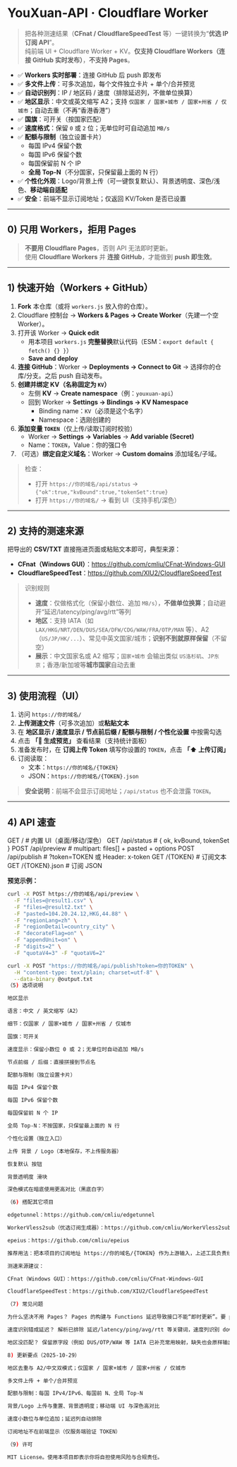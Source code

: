 # YouXuan-API · Cloudflare Worker

> 把各种测速结果（**CFnat / CloudflareSpeedTest** 等）一键转换为“**优选 IP 订阅 API**”。  
> 纯前端 UI + Cloudflare Worker + KV。**仅支持 Cloudflare Workers（连接 GitHub 实时发布）**，**不支持 Pages**。

- ✅ **Workers 实时部署**：连接 GitHub 后 push 即发布
- ✅ **多文件上传**：可多次追加，每个文件独立卡片 + 单个/合并预览
- ✅ **自动识别列**：IP / 地区码 / 速度（排除延迟列，不做单位换算）
- ✅ **地区显示**：中文或英文缩写 A2；支持 `仅国家 / 国家+城市 / 国家+州省 / 仅城市`；自动去重（不再“香港香港”）
- ✅ **国旗**：可开关（按国家匹配）
- ✅ **速度格式**：保留 `0` 或 `2` 位；无单位时可自动追加 `MB/s`
- ✅ **配额与限制**（独立设置卡片）
  - 每国 IPv4 保留个数
  - 每国 IPv6 保留个数
  - 每国保留前 N 个 IP
  - **全局 Top-N**（不分国家，只保留最上面的 N 行）
- ✅ **个性化外观**：Logo/背景上传（可一键恢复默认）、背景透明度、深色/浅色、**移动端自适配**
- ✅ **安全**：前端不显示订阅地址；仅返回 KV/Token 是否已设置

---

## 0) 只用 Workers，拒用 Pages

> **不要用 Cloudflare Pages**，否则 API 无法即时更新。  
> 使用 **Cloudflare Workers** 并 **连接 GitHub**，才能做到 **push 即生效**。

---

## 1) 快速开始（Workers + GitHub）

1. **Fork** 本仓库（或将 `workers.js` 放入你的仓库）。
2. Cloudflare 控制台 → **Workers & Pages → Create Worker**（先建一个空 Worker）。
3. 打开该 Worker → **Quick edit**  
   - 用本项目 `workers.js` **完整替换**默认代码（ESM：`export default { fetch() {} }`）  
   - **Save and deploy**
4. **连接 GitHub**：Worker → **Deployments → Connect to Git** → 选择你的仓库/分支。之后 push 自动发布。
5. **创建并绑定 KV（名称固定为 `KV`）**  
   - 左侧 **KV** → **Create namespace**（例：`youxuan-api`）  
   - 回到 Worker → **Settings → Bindings → KV Namespace**  
     - Binding name：`KV`（必须是这个名字）  
     - Namespace：选刚创建的
6. **添加变量 `TOKEN`**（仅上传/读取订阅时校验）  
   - Worker → **Settings → Variables** → **Add variable (Secret)**  
   - Name：`TOKEN`，Value：你的强口令
7. （可选）**绑定自定义域名**：Worker → **Custom domains** 添加域名/子域。

> 检查：  
> - 打开 `https://你的域名/api/status` → `{"ok":true,"kvBound":true,"tokenSet":true}`  
> - 打开 `https://你的域名/` → 看到 UI（支持手机/深色）

---

## 2) 支持的测速来源

把导出的 **CSV/TXT** 直接拖进页面或粘贴文本即可，典型来源：

- **CFnat（Windows GUI）**：<https://github.com/cmliu/CFnat-Windows-GUI>
- **CloudflareSpeedTest**：<https://github.com/XIU2/CloudflareSpeedTest>

> 识别规则  
> - **速度**：仅做格式化（保留小数位、追加 `MB/s`），**不做单位换算**；自动避开“延迟/latency/ping/avg/rtt”等列  
> - **地区**：支持 IATA（如 `LAX/HKG/NRT/DEN/DUS/SEA/DFW/CDG/WAW/FRA/OTP/MAN` 等）、A2（`US/JP/HK/...`）、常见中英文国家/城市；**识别不到就原样保留**（不留空）  
> - **展示**：中文国家名或 A2 缩写；`国家+城市` 会输出类似 `US洛杉矶`、`JP东京`；香港/新加坡等**城市国家**自动去重

---

## 3) 使用流程（UI）

1. 访问 `https://你的域名/`  
2. **上传测速文件**（可多次追加）或**粘贴文本**  
3. 在 **地区显示 / 速度显示 / 节点前后缀 / 配额与限制 / 个性化设置** 中按需勾选  
4. 点击 **「🚀 生成预览」** 查看结果（支持统计面板）  
5. 准备发布时，在 **订阅上传 Token** 填写你设置的 `TOKEN`，点击 **「⬆️ 上传订阅」**  
6. 订阅读取：  
   - 文本：`https://你的域名/{TOKEN}`  
   - JSON：`https://你的域名/{TOKEN}.json`

> **安全说明**：前端不会显示订阅地址；`/api/status` 也不会泄露 `TOKEN`。

---

## 4) API 速查

GET / # 内置 UI（桌面/移动/深色）
GET /api/status # { ok, kvBound, tokenSet }
POST /api/preview # multipart: files[] + pasted + options
POST /api/publish # ?token=TOKEN 或 Header: x-token
GET /{TOKEN} # 订阅文本
GET /{TOKEN}.json # 订阅 JSON

**预览示例：**
```bash
curl -X POST https://你的域名/api/preview \
  -F "files=@result1.csv" \
  -F "files=@result2.txt" \
  -F "pasted=104.20.24.12,HKG,44.88" \
  -F "regionLang=zh" \
  -F "regionDetail=country_city" \
  -F "decorateFlag=on" \
  -F "appendUnit=on" \
  -F "digits=2" \
  -F "quotaV4=3" -F "quotaV6=2"

curl -X POST "https://你的域名/api/publish?token=你的TOKEN" \
  -H "content-type: text/plain; charset=utf-8" \
  --data-binary @output.txt
（5) 选项说明

地区显示

语言：中文 / 英文缩写（A2）

细节：仅国家 / 国家+城市 / 国家+州省 / 仅城市

国旗：可开关

速度显示：保留小数位 0 或 2；无单位时自动追加 MB/s

节点前缀 / 后缀：直接拼接到节点名

配额与限制（独立设置卡片）

每国 IPv4 保留个数

每国 IPv6 保留个数

每国保留前 N 个 IP

全局 Top-N：不按国家，只保留最上面的 N 行

个性化设置（独立入口）

上传 背景 / Logo（本地保存，不上传服务器）

恢复默认 按钮

背景透明度 滑块

深色模式在暗底使用更高对比（黑底白字）

（6) 搭配其它项目

edgetunnel：https://github.com/cmliu/edgetunnel

WorkerVless2sub（优选订阅生成器）：https://github.com/cmliu/WorkerVless2sub

epeius：https://github.com/cmliu/epeius

推荐用法：把本项目的订阅地址 https://你的域名/{TOKEN} 作为上游输入，上述工具负责线路包装/转换/分发。

测速来源建议：

CFnat（Windows GUI）：https://github.com/cmliu/CFnat-Windows-GUI

CloudflareSpeedTest：https://github.com/XIU2/CloudflareSpeedTest

（7) 常见问题

为什么坚决不用 Pages？ Pages 的构建与 Functions 延迟导致接口不能“即时更新”。要 push 即生效 → 用 Workers + GitHub。

速度识别错成延迟？ 解析已排除 延迟/latency/ping/avg/rtt 等关键词，速度列识别 download/speed/MB/s/throughput 等。

地区没匹配？ 保留原字段（例如 DUS/OTP/WAW 等 IATA 已补充常用映射，缺失也会原样输出）。

8) 更新要点（2025-10-29）

地区去重与 A2/中文双模式；仅国家 / 国家+城市 / 国家+州省 / 仅城市

多文件上传 + 单个/合并预览

配额与限制：每国 IPv4/IPv6、每国前 N、全局 Top-N

背景/Logo 上传与重置、背景透明度；移动端 UI 与深色高对比

速度小数位与单位追加；延迟列自动排除

订阅地址不在前端显示（仅服务端验证 TOKEN）

（9) 许可

MIT License。使用本项目即表示你将自担使用风险与合规责任。
